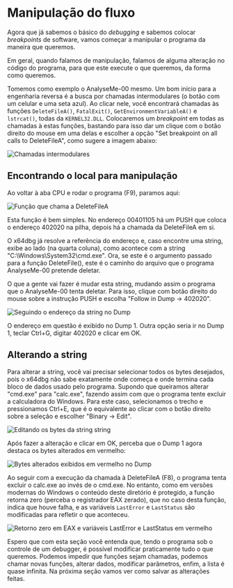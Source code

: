 # Manipulação do fluxo

Agora que já sabemos o básico do _debugging_ e sabemos colocar _breakpoints_ de software, vamos começar a manipular o programa da maneira que queremos.

Em geral, quando falamos de manipulação, falamos de alguma alteração no código do programa, para que este execute o que queremos, da forma como queremos.

Tomemos como exemplo o AnalyseMe-00 mesmo. Um bom início para a engenharia reversa é a busca por chamadas intermodulares \(o botão com um celular e uma seta azul\). Ao clicar nele, você encontrará chamadas às funções `DeleteFileA()`, `FatalExit()`, `GetEnvironmentVariableA()` e `lstrcat()`, todas da `KERNEL32.DLL`. Colocaremos um _breakpoint_ em todas as chamadas à estas funções, bastando para isso dar um clique com o botão direito do mouse em uma delas e escolher a opção "Set breakpoint on all calls to DeleteFileA", como sugere a imagem abaixo:

![Chamadas intermodulares][image-1]

## Encontrando o local para manipulação

Ao voltar à aba CPU e rodar o programa \(F9\), paramos aqui:

![Fun&#xE7;&#xE3;o que chama a DeleteFileA][image-2]

Esta função é bem simples. No endereço 00401105 há um PUSH que coloca o endereço 402020 na pilha, depois há a chamada da DeleteFileA em si.

O x64dbg já resolve a referência do endereço e, caso encontre uma string, exibe ao lado \(na quarta coluna\), como acontece com a string "C:\Windows\System32\cmd.exe". Ora, se este é o argumento passado para a função DeleteFile\(\), este é o caminho do arquivo que o programa AnalyseMe-00 pretende deletar.

O que a gente vai fazer é mudar esta string, mudando assim o programa que o AnalyseMe-00 tenta deletar. Para isso, clique com botão direito do mouse sobre a instrução PUSH e escolha "Follow in Dump -&gt; 402020".

![Seguindo o endere&#xE7;o da string no Dump][image-3]

O endereço em questão é exibido no Dump 1. Outra opção seria ir no Dump 1, teclar Ctrl+G, digitar 402020 e clicar em OK.

## Alterando a string

Para alterar a string, você vai precisar selecionar todos os bytes desejados, pois o x64dbg não sabe exatamente onde começa e onde termina cada bloco de dados usado pelo programa. Supondo que queiramos alterar "cmd.exe" para "calc.exe", fazendo assim com que o programa tente excluir a calculadora do Windows. Para este caso, selecionamos o trecho e pressionamos Ctrl+E, que é o equivalente ao clicar com o botão direito sobre a seleção e escolher "Binary -&gt; Edit".

![Editando os bytes da string string][image-4]

Após fazer a alteração e clicar em OK, perceba que o Dump 1 agora destaca os bytes alterados em vermelho:

![Bytes alterados exibidos em vermelho no Dump][image-5]

Ao seguir com a execução da chamada à DeleteFileA \(F8\), o programa tenta excluir o calc.exe ao invés de o cmd.exe. No entanto, como em versões modernas do Windows o conteúdo deste diretório é protegido, a função retorna zero \(perceba o registrador EAX zerado\), que no caso desta função, indica que houve falha, e as variáveis `LastError` e `LastStatus` são modificadas para refletir o que aconteceu.

![Retorno zero em EAX e vari&#xE1;veis LastError e LastStatus em vermelho][image-6]

Espero que com esta seção você entenda que, tendo o programa sob o controle de um debugger, é possível modificar praticamente tudo o que queremos. Podemos impedir que funções sejam chamadas, podemos chamar novas funções, alterar dados, modificar parâmetros, enfim, a lista é quase infinita. Na próxima seção vamos ver como salvar as alterações feitas.


[image-1]:	../.gitbook/assets/manipulacao_intermodular_calls.png
[image-2]:	../.gitbook/assets/manipulacao_deletefilea.png
[image-3]:	../.gitbook/assets/manipulacao_follow_in_dump.png
[image-4]:	../.gitbook/assets/manipulacao_edit_string.png
[image-5]:	../.gitbook/assets/manipulacao_dump_alterado.png
[image-6]:	../.gitbook/assets/manipulacao_lasterror.png